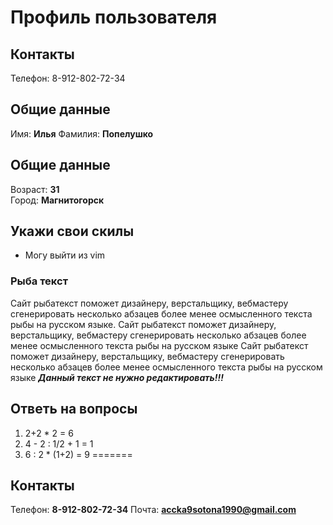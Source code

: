 # Профиль пользователя

## Контакты

Телефон: 8-912-802-72-34

## Общие данные

Имя: **Илья**
Фамилия: **Попелушко**

## Общие данные

Возраст: **31**      
Город: **Магнитогорск**       

## Укажи свои скилы

- Могу выйти из vim    

### Рыба текст
Сайт рыбатекст поможет дизайнеру, верстальщику, вебмастеру сгенерировать несколько абзацев более менее осмысленного текста рыбы на русском языке.
Сайт рыбатекст поможет дизайнеру, верстальщику, вебмастеру сгенерировать несколько абзацев более менее осмысленного текста рыбы на русском языке
Сайт рыбатекст поможет дизайнеру, верстальщику, вебмастеру сгенерировать несколько абзацев более менее осмысленного текста рыбы на русском языке
***Данный текст не нужно редактировать!!!***

## Ответь на вопросы

1. 2+2 * 2 = 6
2. 4 - 2 : 1/2 + 1 = 1
3. 6 : 2 * (1+2) = 9
=======
## Контакты

Телефон: **8-912-802-72-34**
Почта: **accka9sotona1990@gmail.com**

